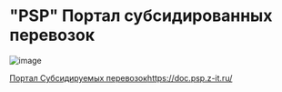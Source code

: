 # "PSP" Портал субсидированных перевозок

![image](https://github.com/AleksandrKonst/PSP/assets/40522320/1d0065a0-9898-4229-9107-e49fa6d4f725)

[Портал Субсидируемых перевозок](https://doc.psp.z-it.ru/)https://doc.psp.z-it.ru/
